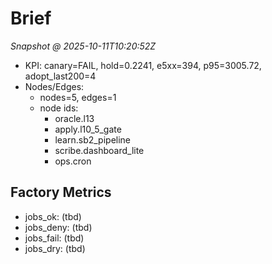 # Brief

_Snapshot @ 2025-10-11T10:20:52Z_

- KPI: canary=FAIL, hold=0.2241, e5xx=394, p95=3005.72, adopt_last200=4
- Nodes/Edges:
  - nodes=5, edges=1
  - node ids:
    - oracle.l13
    - apply.l10_5_gate
    - learn.sb2_pipeline
    - scribe.dashboard_lite
    - ops.cron

## Factory Metrics
- jobs_ok: (tbd)
- jobs_deny: (tbd)
- jobs_fail: (tbd)
- jobs_dry: (tbd)
